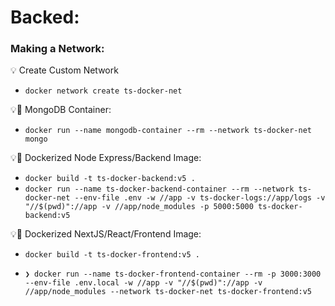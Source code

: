 # Backed:

<!-- - docker run --name mongodb-container mongo   -->
<!-- - `docker run --name mongodb-container --rm -p 27017:27017 mongo` -->

### Making a Network:

💡 Create Custom Network 
- `docker network create ts-docker-net`

💡🚢 MongoDB Container:
-  `docker run --name mongodb-container --rm --network ts-docker-net mongo`


💡🚢 Dockerized Node Express/Backend Image:
- `docker build -t ts-docker-backend:v5 .`   
- `docker run --name ts-docker-backend-container --rm --network ts-docker-net --env-file .env -w //app -v ts-docker-logs://app/logs -v "//$(pwd)"://app -v //app/node_modules -p 5000:5000 ts-docker-backend:v5`


💡🚢 Dockerized NextJS/React/Frontend Image:

- `docker build -t ts-docker-frontend:v5 .`
<!-- - `docker run --name ts-docker-frontend-container --rm -p 3000:3000 --env-file .env.local --network ts-docker-net ts-docker-frontend:v5` -->
- `❯ docker run --name ts-docker-frontend-container --rm -p 3000:3000 --env-file .env.local -w //app -v "//$(pwd)"://app -v //app/node_modules --network ts-docker-net ts-docker-frontend:v5`



